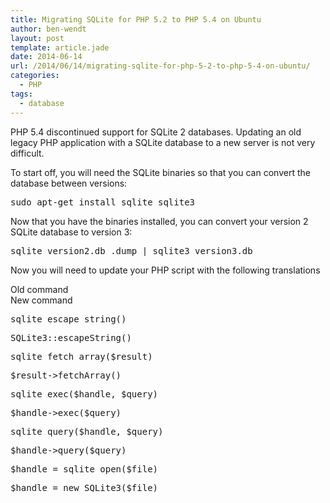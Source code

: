 ```yaml
---
title: Migrating SQLite for PHP 5.2 to PHP 5.4 on Ubuntu
author: ben-wendt
layout: post
template: article.jade
date: 2014-06-14
url: /2014/06/14/migrating-sqlite-for-php-5-2-to-php-5-4-on-ubuntu/
categories:
  - PHP
tags:
  - database
---
```

PHP 5.4 discontinued support for SQLite 2 databases. Updating an old legacy PHP application with a SQLite database to a new server is not very difficult.

<span class="more"></span>

To start off, you will need the SQLite binaries so that you can convert the database between versions:

<pre class="brush: bash; title: ; notranslate" title="">sudo apt-get install sqlite sqlite3
</pre>

Now that you have the binaries installed, you can convert your version 2 SQLite database to version 3:

<pre class="brush: bash; title: ; notranslate" title="">sqlite version2.db .dump | sqlite3 version3.db
</pre>

Now you will need to update your PHP script with the following translations

<div class="clearer">
  <div class="move">
    Old command
  </div>
  
  <div class="move">
    New command
  </div>
</div>

<div class="clearer">
  <div class="move">
    <pre class="brush: php; title: ; notranslate" title="">
sqlite_escape_string()
</pre>
  </div>
  
  <div class="move">
    <pre class="brush: php; title: ; notranslate" title="">
SQLite3::escapeString()
</pre>
  </div>
</div>

<div class="clearer">
  <div class="move">
    <pre class="brush: php; title: ; notranslate" title="">
sqlite_fetch_array($result)
</pre>
  </div>
  
  <div class="move">
    <pre class="brush: php; title: ; notranslate" title="">
$result-&gt;fetchArray()
</pre>
  </div>
</div>

<div class="clearer">
  <div class="move">
    <pre class="brush: php; title: ; notranslate" title="">
sqlite_exec($handle, $query)
</pre>
  </div>
  
  <div class="move">
    <pre class="brush: php; title: ; notranslate" title="">
$handle-&gt;exec($query)
</pre>
  </div>
</div>

<div class="clearer">
  <div class="move">
    <pre class="brush: php; title: ; notranslate" title="">
sqlite_query($handle, $query)
</pre>
  </div>
  
  <div class="move">
    <pre class="brush: php; title: ; notranslate" title="">
$handle-&gt;query($query)
</pre>
  </div>
</div>

<div class="clearer">
  <div class="move">
    <pre class="brush: php; title: ; notranslate" title="">
$handle = sqlite_open($file)
</pre>
  </div>
  
  <div class="move">
    <pre class="brush: php; title: ; notranslate" title="">
$handle = new SQLite3($file)
</pre>
  </div>
</div>

